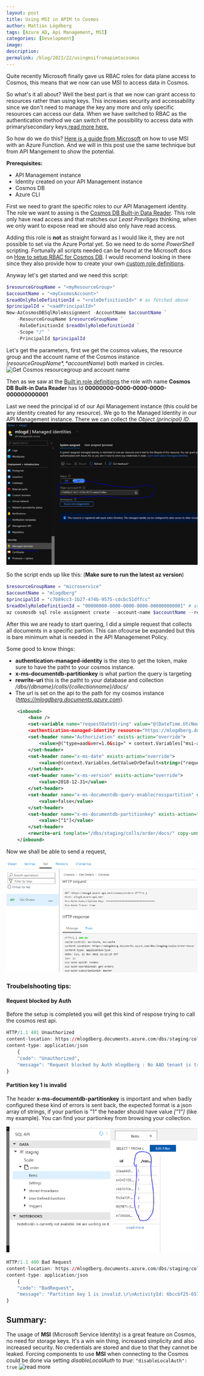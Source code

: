 ```yaml
---
layout: post
title: Using MSI in APIM to Cosmos
author: Mattias Lögdberg
tags: [Azure AD, Api Management, MSI]
categories: [Development]
image: 
description: 
permalink: /blog/2021/22/usingmsifromapimtocosmos
---
```


Quite recently Microsoft finally gave us RBAC roles for data plane access to Cosmos, this means that we now can use MSI to access data in Cosmos.


So what's it all about? Well the best part is that we now can grant access to resources rather than using keys. This increases security and accessability since we don't need to manage the key any more and only specific resources can access our data. When we have switched to RBAC as the authentication method we can switch of the possibility to access data with primary/secondary keys,[read more here.](https://docs.microsoft.com/en-us/azure/cosmos-db/how-to-setup-rbac#disable-local-auth)

So how do we do this? [Here is a guide from Microsoft](https://docs.microsoft.com/en-us/azure/cosmos-db/managed-identity-based-authentication) on how to use MSI with an Azure Function. And we will in this post use the same technique but from API Mangement to show the potential.

**Prerequisites:**
- API Management instance
- Identity created on your API Management instance
- Cosmos DB
- Azure CLI

First we need to grant the specific roles to our API Management identity. The role we want to assing is the [Cosmos DB Built-in Data Reader](https://docs.microsoft.com/en-us/azure/cosmos-db/how-to-setup-rbac#built-in-role-definitions). This role only have read access and that matches our *Least Previliges* thinking, when we only want to expose read we should also only have read access.

Adding this role is **not** as straight forward as I would like it, they are not possible to set via the Azure Portal yet. So we need to do some *PowerShell* scripting. Fortunally all scripts needed can be found at the Microsoft docs on [How to setup RBAC for Cosmos DB](https://docs.microsoft.com/en-us/azure/cosmos-db/how-to-setup-rbac). I would recomend looking in there since they also provide how to create your own [custom role definitions](https://docs.microsoft.com/en-us/azure/cosmos-db/how-to-setup-rbac#role-definitions).


Anyway let's get started and we need this script:
```PowerShell
$resourceGroupName = "<myResourceGroup>"
$accountName = "<myCosmosAccount>"
$readOnlyRoleDefinitionId = "<roleDefinitionId>" # as fetched above
$principalId = "<aadPrincipalId>"
New-AzCosmosDBSqlRoleAssignment -AccountName $accountName `
    -ResourceGroupName $resourceGroupName `
    -RoleDefinitionId $readOnlyRoleDefinitionId `
    -Scope "/" `
    -PrincipalId $principalId
```
 
Let's get the parameters, first we get the cosmos values, the resource group and the account name of the Cosmos instance (*$resourceGroupName*,*$accountName*) both marked in circles.
![Get Cosmos resourcegroup and account name](/assets/uploads/2021/11/msitocosmos/get_cosmo_data.PNG)

Then as we saw at the [Built in role definitions](https://docs.microsoft.com/en-us/azure/cosmos-db/how-to-setup-rbac#built-in-role-definitions) the role with name **Cosmos DB Built-in Data Reader** has Id **00000000-0000-0000-0000-000000000001**

Last we need the principal id of our Api Management instance (this could be any identity created for any resource). We go to the Managed Identity in our API Management instance. There we can collect the *Object (principal) ID*.
![Get APIM Managed Identity Prinipal Id](/assets/uploads/2021/11/msitocosmos/get_apim_managed_identity_principalid.png)

So the script ends up like this: (**Make sure to run the latest az version**)
```PowerShell
$resourceGroupName = "microservice"
$accountName = "mlogdberg"
$principalId = "c7b89cc3-1b27-474b-9575-cdcbc51dffcc"
$readOnlyRoleDefinitionId = "00000000-0000-0000-0000-000000000001" # as fetched from definition list
az cosmosdb sql role assignment create --account-name $accountName --resource-group $resourceGroupName --scope "/" --principal-id $principalId --role-definition-id $readOnlyRoleDefinitionId
```

After this we are ready to start quering, I did a simple request that collects all documents in a specific partion. This can ofcourse be expanded but this is bare minimum what is needed in the API Managemenet Policy.

Some good to know things:
- **authentication-managed-identity** is the step to get the token, make sure to have the patht to your cosmos instance.
- **x-ms-documentdb-partitionkey** is what partion the query is targeting
- **rewrite-uri** this is the patht to your database and collection */dbs/{dbname}/colls/{collectionname}/docs/*
- The url is set on the api to the path for my cosmos instance (*https://mlogdberg.documents.azure.com*).


```XML
    <inbound>
        <base />
        <set-variable name="requestDateString" value="@(DateTime.UtcNow.ToString("r"))" />
        <authentication-managed-identity resource="https://mlogdberg.documents.azure.com" output-token-variable-name="msi-access-token" ignore-error="false" />
        <set-header name="Authorization" exists-action="override">
            <value>@("type=aad&ver=1.0&sig=" + context.Variables["msi-access-token"])</value>
        </set-header>
        <set-header name="x-ms-date" exists-action="override">
            <value>@(context.Variables.GetValueOrDefault<string>("requestDateString"))</value>
        </set-header>
        <set-header name="x-ms-version" exists-action="override">
            <value>2018-12-31</value>
        </set-header>
        <set-header name="x-ms-documentdb-query-enablecrosspartition" exists-action="override">
            <value>false</value>
        </set-header>
        <set-header name="x-ms-documentdb-partitionkey" exists-action="override">
            <value>["1"]</value>
        </set-header>
        <rewrite-uri template="/dbs/staging/colls/order/docs/" copy-unmatched-params="false" />
    </inbound>
```

Now we shall be able to send a request,

![Result request](/assets/uploads/2021/11/msitocosmos/cosmos_result_request.png)

### Troubelshooting tips:
#### Request blocked by Auth
Before the setup is completed you will get this kind of respose trying to call the cosmos rest api.
```R
HTTP/1.1 401 Unauthorized
content-location: https://mlogdberg.documents.azure.com/dbs/staging/colls/order/docs
content-type: application/json
    {
    "code": "Unauthorized",
    "message": "Request blocked by Auth mlogdberg : No AAD tenant is trusted by this database account. Please create atleast one Role Assignment prior to making an AAD-based request.\r\nActivityId: 31a968bf-7652-4434-abd9-5113ea0655ae, Microsoft.Azure.Documents.Common/2.14.0"
}
```
#### Partition key 1 is invalid
The header **x-ms-documentdb-partitionkey** is important and when badly configured these kind of errors is sent back, the expected format is a json array of strings, if your partion is "1" the header should have value *["1"]* (like my example).
You can find your partionkey from browsing your collection.

![Browsing collection to find partionkey](/assets/uploads/2021/11/msitocosmos/cosmos_partionkey.png)

```R
HTTP/1.1 400 Bad Request
content-location: https://mlogdberg.documents.azure.com/dbs/staging/colls/order/docs
content-type: application/json
    {
    "code": "BadRequest",
    "message": "Partition key 1 is invalid.\r\nActivityId: 6bccbf25-657b-4a71-af92-b3e998f0490a, \r\nRequestStartTime: 2021-11-21T18:24:18.9692549Z, RequestEndTime: No response recorded; Current Time: 2021-11-21T18:24:18.9792812Z,  Number of regions attempted:1\r\n{\"systemHistory\":[{\"dateUtc\":\"2021-11-21T18:23:09.7385423Z\",\"cpu\":8.902,\"memory\":58190802944.000,\"threadInfo\":{\"isThreadStarving\":\"False\",\"threadWaitIntervalInMs\":0.012,\"availableThreads\":32761,\"minThreads\":40,\"maxThreads\":32767}},{\"dateUtc\":\"2021-11-21T18:23:19.7586326Z\",\"cpu\":7.062,\"memory\":56609513472.000,\"threadInfo\":{\"isThreadStarving\":\"False\",\"threadWaitIntervalInMs\":0.0161,\"availableThreads\":32764,\"minThreads\":40,\"maxThreads\":32767}},{\"dateUtc\":\"2021-11-21T18:23:29.7687307Z\",\"cpu\":5.752,\"memory\":56766377984.000,\"threadInfo\":{\"isThreadStarving\":\"False\",\"threadWaitIntervalInMs\":0.0173,\"availableThreads\":32765,\"minThreads\":40,\"maxThreads\":32767}},{\"dateUtc\":\"2021-11-21T18:23:49.7689519Z\",\"cpu\":5.634,\"memory\":57133617152.000,\"threadInfo\":{\"isThreadStarving\":\"False\",\"threadWaitIntervalInMs\":0.0145,\"availableThreads\":32765,\"minThreads\":40,\"maxThreads\":32767}},{\"dateUtc\":\"2021-11-21T18:23:59.7790729Z\",\"cpu\":5.298,\"memory\":57189658624.000,\"threadInfo\":{\"isThreadStarving\":\"False\",\"threadWaitIntervalInMs\":0.0125,\"availableThreads\":32765,\"minThreads\":40,\"maxThreads\":32767}},{\"dateUtc\":\"2021-11-21T18:24:09.7891858Z\",\"cpu\":8.835,\"memory\":56394321920.000,\"threadInfo\":{\"isThreadStarving\":\"False\",\"threadWaitIntervalInMs\":0.0193,\"availableThreads\":32764,\"minThreads\":40,\"maxThreads\":32767}}]}\r\n, Microsoft.Azure.Documents.Common/2.14.0"
}
```


## Summary:
The usage of **MSI** (Microsoft Service Identity) is a great feature on Cosmos, no need for storage keys. It's a win win thing, increased simplicity and also increased security. No credentials are stored and due to that they cannot be leaked. Forcing components to use **MSI** when connecting to the Cosmos could be done via setting *disableLocalAuth* to *true*: ```"disableLocalAuth": true``` ![read more](https://docs.microsoft.com/en-us/azure/cosmos-db/how-to-setup-rbac#disable-local-auth)